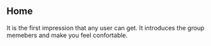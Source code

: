 ## Home 

It is the first impression that any user can get. It introduces the group memebers and make you feel confortable.